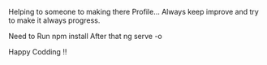 Helping to someone to making there Profile...
Always keep improve and try to make it always progress.

Need to Run npm install
After that ng serve -o


Happy Codding !!

